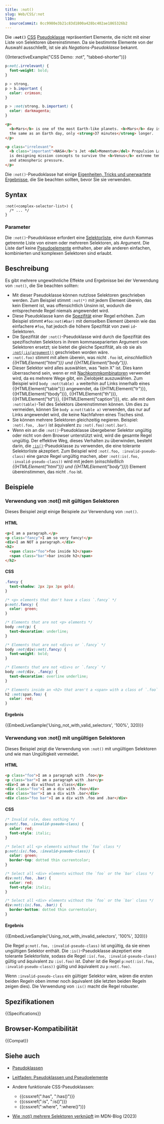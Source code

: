 ```yaml
---
title: :not()
slug: Web/CSS/:not
l10n:
  sourceCommit: 0cc9980e3b21c83d1800a428bc402ae1865326b2
---
```


Die **`:not()`** [CSS](/de/docs/Web/CSS) [Pseudoklasse](/de/docs/Web/CSS/Pseudo-classes) repräsentiert Elemente, die nicht mit einer Liste von Selektoren übereinstimmen. Da sie bestimmte Elemente von der Auswahl ausschließt, ist sie als _Negations-Pseudoklasse_ bekannt.

{{InteractiveExample("CSS Demo: :not", "tabbed-shorter")}}

```css interactive-example
p:not(.irrelevant) {
  font-weight: bold;
}

p > strong,
p > b.important {
  color: crimson;
}

p > :not(strong, b.important) {
  color: darkmagenta;
}
```

```html interactive-example
<p>
  <b>Mars</b> is one of the most Earth-like planets. <b>Mars</b> day is almost
  the same as an Earth day, only <strong>37 minutes</strong> longer.
</p>

<p class="irrelevant">
  <b class="important">NASA</b>'s Jet <del>Momentum</del> Propulsion Laboratory
  is designing mission concepts to survive the <b>Venus</b> extreme temperatures
  and atmospheric pressure.
</p>
```

Die `:not()`-Pseudoklasse hat einige [Eigenheiten, Tricks und unerwartete Ergebnisse](#beschreibung), die Sie beachten sollten, bevor Sie sie verwenden.

## Syntax

```css-nolint
:not(<complex-selector-list>) {
  /* ... */
}
```

### Parameter

Die `:not()`-Pseudoklasse erfordert eine [Selektorliste](/de/docs/Web/CSS/CSS_selectors/Selector_structure#selector_list), eine durch Kommas getrennte Liste von einem oder mehreren Selektoren, als Argument. Die Liste darf keine [Pseudoelemente](/de/docs/Web/CSS/Pseudo-elements) enthalten, aber alle anderen einfachen, kombinierten und komplexen Selektoren sind erlaubt.

## Beschreibung

Es gibt mehrere ungewöhnliche Effekte und Ergebnisse bei der Verwendung von `:not()`, die Sie beachten sollten:

- Mit dieser Pseudoklasse können nutzlose Selektoren geschrieben werden. Zum Beispiel stimmt `:not(*)` mit jedem Element überein, das kein Element ist, was offensichtlich Unsinn ist, wodurch die entsprechende Regel niemals angewendet wird.
- Diese Pseudoklasse kann die [Spezifität](/de/docs/Web/CSS/CSS_cascade/Specificity) einer Regel erhöhen. Zum Beispiel stimmt `#foo:not(#bar)` mit demselben Element überein wie das einfachere `#foo`, hat jedoch die höhere Spezifität von zwei `id`-Selektoren.
- Die Spezifität der `:not()`-Pseudoklasse wird durch die Spezifität des spezifischsten Selektors in ihrem kommaseparierten Argument von Selektoren ersetzt; sie bietet die gleiche Spezifität, als ob sie als [`:not(:is(argument))`](/de/docs/Web/CSS/:is) geschrieben worden wäre.
- `:not(.foo)` stimmt mit allem überein, was nicht `.foo` ist, _einschließlich {{HTMLElement("html")}} und {{HTMLElement("body")}}._
- Dieser Selektor wird alles auswählen, was "kein X" ist. Dies kann überraschend sein, wenn er mit [Nachkommkombinatoren](/de/docs/Web/CSS/Descendant_combinator) verwendet wird, da es mehrere Wege gibt, ein Zielobjekt auszuwählen. Zum Beispiel wird `body :not(table) a` weiterhin auf Links innerhalb eines {{HTMLElement("table")}} angewendet, da {{HTMLElement("tr")}}, {{HTMLElement("tbody")}}, {{HTMLElement("th")}}, {{HTMLElement("td")}}, {{HTMLElement("caption")}}, etc. alle mit dem `:not(table)`-Teil des Selektors übereinstimmen können. Um dies zu vermeiden, können Sie `body a:not(table a)` verwenden, das nur auf Links angewendet wird, die keine Nachfahren eines Tisches sind.
- Sie können mehrere Selektoren gleichzeitig negieren. Beispiel: `:not(.foo, .bar)` ist äquivalent zu `:not(.foo):not(.bar)`.
- Wenn ein an die `:not()`-Pseudoklasse übergebener Selektor ungültig oder nicht von dem Browser unterstützt wird, wird die gesamte Regel ungültig. Der effektive Weg, dieses Verhalten zu überwinden, besteht darin, die [`:is()`](/de/docs/Web/CSS/:is)-Pseudoklasse zu verwenden, die eine tolerante Selektorliste akzeptiert. Zum Beispiel wird `:not(.foo, :invalid-pseudo-class)` eine ganze Regel ungültig machen, aber `:not(:is(.foo, :invalid-pseudo-class))` wird mit jedem (_einschließlich {{HTMLElement("html")}} und {{HTMLElement("body")}}_) Element übereinstimmen, das nicht `.foo` ist.

## Beispiele

### Verwendung von :not() mit gültigen Selektoren

Dieses Beispiel zeigt einige Beispiele zur Verwendung von `:not()`.

#### HTML

```html
<p>I am a paragraph.</p>
<p class="fancy">I am so very fancy!</p>
<div>I am NOT a paragraph.</div>
<h2>
  <span class="foo">foo inside h2</span>
  <span class="bar">bar inside h2</span>
</h2>
```

#### CSS

```css
.fancy {
  text-shadow: 2px 2px 3px gold;
}

/* <p> elements that don't have a class `.fancy` */
p:not(.fancy) {
  color: green;
}

/* Elements that are not <p> elements */
body :not(p) {
  text-decoration: underline;
}

/* Elements that are not <div>s or `.fancy` */
body :not(div):not(.fancy) {
  font-weight: bold;
}

/* Elements that are not <div>s or `.fancy` */
body :not(div, .fancy) {
  text-decoration: overline underline;
}

/* Elements inside an <h2> that aren't a <span> with a class of `.foo` */
h2 :not(span.foo) {
  color: red;
}
```

#### Ergebnis

{{EmbedLiveSample('Using_not_with_valid_selectors', '100%', 320)}}

### Verwendung von :not() mit ungültigen Selektoren

Dieses Beispiel zeigt die Verwendung von `:not()` mit ungültigen Selektoren und wie man Ungültigkeit vermeidet.

#### HTML

```html
<p class="foo">I am a paragraph with .foo</p>
<p class="bar">I am a paragraph with .bar</p>
<div>I am a div without a class</div>
<div class="foo">I am a div with .foo</div>
<div class="bar">I am a div with .bar</div>
<div class="foo bar">I am a div with .foo and .bar</div>
```

#### CSS

```css
/* Invalid rule, does nothing */
p:not(.foo, :invalid-pseudo-class) {
  color: red;
  font-style: italic;
}

/* Select all <p> elements without the `foo` class */
p:not(:is(.foo, :invalid-pseudo-class)) {
  color: green;
  border-top: dotted thin currentcolor;
}

/* Select all <div> elements without the `foo` or the `bar` class */
div:not(.foo, .bar) {
  color: red;
  font-style: italic;
}

/* Select all <div> elements without the `foo` or the `bar` class */
div:not(:is(.foo, .bar)) {
  border-bottom: dotted thin currentcolor;
}
```

#### Ergebnis

{{EmbedLiveSample('Using_not_with_invalid_selectors', '100%', 320)}}

Die Regel `p:not(.foo, :invalid-pseudo-class)` ist ungültig, da sie einen ungültigen Selektor enthält. Die `:is()`-Pseudoklasse akzeptiert eine tolerante Selektorliste, sodass die Regel `:is(.foo, :invalid-pseudo-class)` gültig und äquivalent zu `:is(.foo)` ist. Daher ist die Regel `p:not(:is(.foo, :invalid-pseudo-class))` gültig und äquivalent zu `p:not(.foo)`.

Wenn `:invalid-pseudo-class` ein gültiger Selektor wäre, wären die ersten beiden Regeln oben immer noch äquivalent (die letzten beiden Regeln zeigen dies). Die Verwendung von `:is()` macht die Regel robuster.

## Spezifikationen

{{Specifications}}

## Browser-Kompatibilität

{{Compat}}

## Siehe auch

- [Pseudoklassen](/de/docs/Web/CSS/Pseudo-classes)
- [Leitfaden: Pseudoklassen und Pseudoelemente](/de/docs/Learn_web_development/Core/Styling_basics/Pseudo_classes_and_elements)
- Andere funktionale CSS-Pseudoklassen:
  - {{cssxref(":has", ":has()")}}
  - {{cssxref(":is", ":is()")}}
  - {{cssxref(":where", ":where()")}}

- [Wie :not() mehrere Selektoren verknüpft](/en-US/blog/css-not-pseudo-multiple-selectors/) im MDN-Blog (2023)
